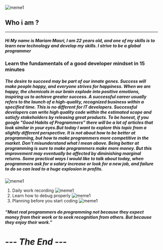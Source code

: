 
![meme1](https://avatars.githubusercontent.com/u/109732896?v=4)
## **Who i am ?**
-----------------
#### *Hi My name is Mariam Masri, I am 22 years old, and one of my skills is to learn new technology and develop my skills. I strive to be a global programmer*     

### Learn the fundamentals of a good developer mindset in 15 minutes

##### The desire to succeed may be part of our innate genes. Success will make people happy, and everyone strives for happiness. When we are happy, the chemicals in our brain explode into positive emotions, inspiring us to achieve greater success.               A successful career usually refers to the launch of a high-quality, recognized business within a specified time. This is no different for IT developers. Successful developers can write high quality code within the estimated scope and satisfy stakeholders by releasing great products.              To be honest, if you google "Good Habits of Programmers" there will be a lot of articles that look similar in your eyes.But today I want to explore this topic from a slightly different perspective. It is not about how to be better at programming, but how to make programmers more competitive in the market.           Don't misunderstand what I mean above. Being better at programming is sure to make programmers make more money. But this improvement may eventually be affected by diminishing marginal returns. Some practical ways I would like to talk about today, when programmers ask for a salary increase or look for a new job, and failure to do so can lead to a huge explosion in profits.
![meme1](https://arabicprogrammer.com/images/457/d9cbff2ba738e8d43e4c986788dbc791.JPEG)
1. Daily work recording
![meme1](https://arabicprogrammer.com/images/734/b54291272fc49cd104ec98ad19fd8306.JPEG)
2. Learn how to debug properly
![meme1](https://arabicprogrammer.com/images/479/0c51402d761d48e681ed2448a5844387.JPEG)
3. Planning before you start coding
![meme1](https://arabicprogrammer.com/images/380/6091516daea16e155f694ecea8e3ebf4.JPEG)
##### ***“Most real programmers do programming not because they expect money from their work or to seek recognition from others. But because they enjoy their work.”***
# --- ***The End*** ---
